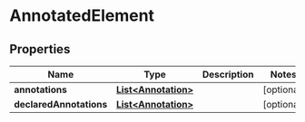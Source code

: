 # AnnotatedElement

## Properties
Name | Type | Description | Notes
------------ | ------------- | ------------- | -------------
**annotations** | [**List&lt;Annotation&gt;**](Annotation.md) |  |  [optional]
**declaredAnnotations** | [**List&lt;Annotation&gt;**](Annotation.md) |  |  [optional]
